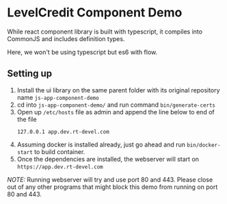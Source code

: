 # LevelCredit Component Demo
While react component library is built with typescript, it compiles into CommonJS and includes definition types.

Here, we won't be using typescript but es6 with flow.

## Setting up
1. Install the ui library on the same parent folder with its original repository name `js-app-component-demo`
2. cd into `js-app-component-demo/` and run command `bin/generate-certs`
3. Open up `/etc/hosts` file as admin and append the line below to end of the file
    ```
    127.0.0.1 app.dev.rt-devel.com
    ```
4. Assuming docker is installed already, just go ahead and run `bin/docker-start` to build container.
5. Once the dependencies are installed, the webserver will start on `https://app.dev.rt-devel.com`

*NOTE:* Running webserver will try and use port 80 and 443. Please close out of any other programs that might block this demo from running on port 80 and 443.
